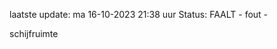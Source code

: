 laatste update: 
ma 16-10-2023 21:38   uur 
Status: FAALT - fout - 
<div class="service R">schijfruimte</div>